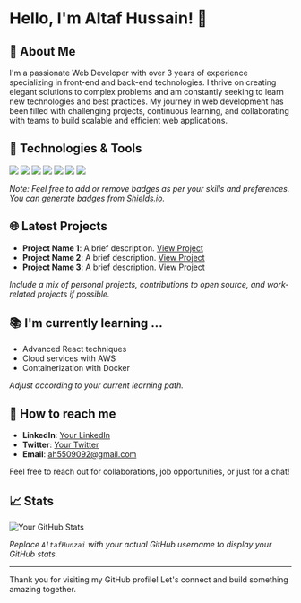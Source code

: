 # Hello, I'm Altaf Hussain! 👋

## 🚀 About Me
I'm a passionate Web Developer with over 3 years of experience specializing in front-end and back-end technologies. I thrive on creating elegant solutions to complex problems and am constantly seeking to learn new technologies and best practices. My journey in web development has been filled with challenging projects, continuous learning, and collaborating with teams to build scalable and efficient web applications.

## 🔧 Technologies & Tools
![](https://img.shields.io/badge/Code-JavaScript-yellow)
![](https://img.shields.io/badge/Code-React-blue)
![](https://img.shields.io/badge/Code-Node.js-green)
![](https://img.shields.io/badge/Tools-Docker-blue)
![](https://img.shields.io/badge/Database-MySQL-blue)
![](https://img.shields.io/badge/Tools-Git-orange)
![](https://img.shields.io/badge/Editor-VSCode-blue)

*Note: Feel free to add or remove badges as per your skills and preferences. You can generate badges from [Shields.io](https://shields.io/).*

## 🌐 Latest Projects
- **Project Name 1**: A brief description. [View Project](#)
- **Project Name 2**: A brief description. [View Project](#)
- **Project Name 3**: A brief description. [View Project](#)

*Include a mix of personal projects, contributions to open source, and work-related projects if possible.*

## 📚 I'm currently learning ...
- Advanced React techniques
- Cloud services with AWS
- Containerization with Docker

*Adjust according to your current learning path.*

## 🤝 How to reach me
- **LinkedIn**: [Your LinkedIn](#)
- **Twitter**: [Your Twitter](#)
- **Email**: ah5509092@gmail.com

Feel free to reach out for collaborations, job opportunities, or just for a chat!

## 📈 Stats
![Your GitHub Stats](https://github-readme-stats.vercel.app/api?username=AltafHunzai&show_icons=true&theme=radical)

*Replace `AltafHunzai` with your actual GitHub username to display your GitHub stats.*

---

Thank you for visiting my GitHub profile! Let's connect and build something amazing together.
